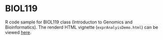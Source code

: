 # BIOL119
R code sample for BIOL119 class (Introducton to Genomics and Bioinformatics). The renderd HTML vignette (`exprAnalyisDemo.html`) can be viewed [here](https://girke.bioinformatics.ucr.edu/BIOL119/exprAnalyisDemo.html).
